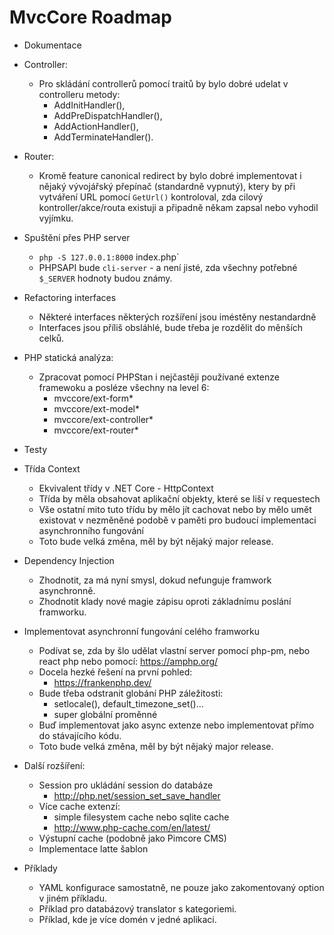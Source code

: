 # MvcCore Roadmap

- Dokumentace

- Controller:
  - Pro skládání controllerů pomocí traitů by bylo dobré udelat v controlleru metody:
    - AddInitHandler(), 
    - AddPreDispatchHandler(), 
    - AddActionHandler(), 
    - AddTerminateHandler().

- Router:
  - Kromě feature canonical redirect by bylo dobré implementovat i nějaký vývojářský 
    přepínač (standardně vypnutý), ktery by při vytváření URL pomocí `GetUrl()` kontroloval, 
    zda cilový kontroller/akce/routa existuji a připadně někam zapsal nebo vyhodil vyjímku.

- Spuštění přes PHP server
  - `php -S 127.0.0.1:8000` index.php`
  - PHPSAPI bude `cli-server` - a není jisté, zda všechny potřebné `$_SERVER` hodnoty budou známy.

- Refactoring interfaces
  - Některé interfaces některých rozšíření jsou iméstěny nestandardně
  - Interfaces jsou příliš obsláhlé, bude třeba je rozdělit do měnších celků.

- PHP statická analýza:
  - Zpracovat pomocí PHPStan i nejčastěji používané extenze framewoku a posléze všechny na level 6:  
    - mvccore/ext-form*
    - mvccore/ext-model*
    - mvccore/ext-controller*
    - mvccore/ext-router*

- Testy

- Třída Context
  - Ekvivalent třídy v .NET Core - HttpContext
  - Třída by měla obsahovat aplikační objekty, které se liší v requestech
  - Vše ostatní mito tuto třídu by mělo jít cachovat nebo by mělo umět existovat 
    v nezměněné podobě v paměti pro budoucí implementaci asynchronního fungování
  - Toto bude velká změna, měl by být nějaký major release.

- Dependency Injection
  - Zhodnotit, za má nyní smysl, dokud nefunguje framwork asynchronně.
  - Zhodnotit klady nové magie zápisu oproti základnímu poslání framworku.

- Implementovat asynchronní fungování celého framworku
  - Podívat se, zda by šlo udělat vlastní server pomocí php-pm, 
    nebo react php nebo pomocí: https://amphp.org/
  - Docela hezké řešení na první pohled:
	- https://frankenphp.dev/
  - Bude třeba odstranit globání PHP záležitosti:
	  - setlocale(), default_timezone_set()...
	  - super globální proměnné
  - Buď implementovat jako async extenze nebo implementovat přímo do stávajícího kódu.
  - Toto bude velká změna, měl by být nějaký major release.

- Další rozšíření:
  - Session pro ukládání session do databáze
    - http://php.net/session_set_save_handler
  - Více cache extenzí:
    - simple filesystem cache nebo sqlite cache
    - http://www.php-cache.com/en/latest/
  - Výstupní cache (podobně jako Pimcore CMS)
  - Implementace latte šablon

- Příklady
  - YAML konfigurace samostatně, ne pouze jako zakomentovaný option v jiném příkladu.
  - Příklad pro databázový translator s kategoriemi.
  - Příklad, kde je více domén v jedné aplikaci.